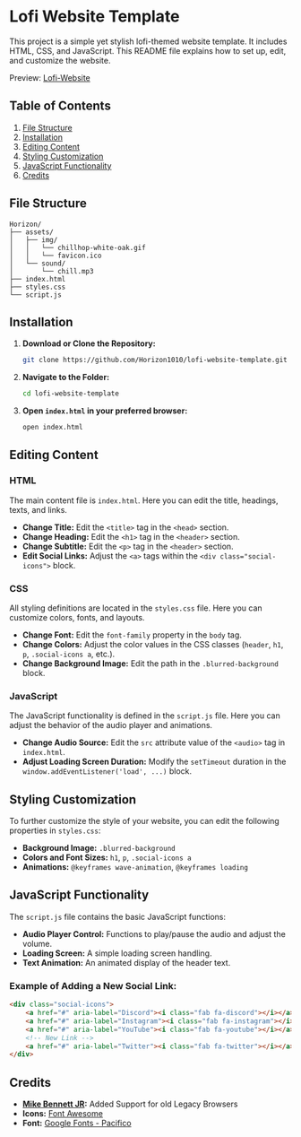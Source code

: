 
# Lofi Website Template

This project is a simple yet stylish lofi-themed website template. It includes HTML, CSS, and JavaScript. This README file explains how to set up, edit, and customize the website.

Preview: [Lofi-Website](https://hori-home.vercel.app/)

## Table of Contents

1. [File Structure](#file-structure)
2. [Installation](#installation)
3. [Editing Content](#editing-content)
4. [Styling Customization](#styling-customization)
5. [JavaScript Functionality](#javascript-functionality)
6. [Credits](#credits)

## File Structure

```
Horizon/
├── assets/
│   ├── img/
│   │   └── chillhop-white-oak.gif
│   │   └── favicon.ico
│   └── sound/
│       └── chill.mp3
├── index.html
├── styles.css
└── script.js
```

## Installation

1. **Download or Clone the Repository:**

   ```sh
   git clone https://github.com/Horizon1010/lofi-website-template.git
   ```

2. **Navigate to the Folder:**

   ```sh
   cd lofi-website-template
   ```

3. **Open `index.html` in your preferred browser:**

   ```sh
   open index.html
   ```

## Editing Content

### HTML

The main content file is `index.html`. Here you can edit the title, headings, texts, and links.

- **Change Title:** Edit the `<title>` tag in the `<head>` section.
- **Change Heading:** Edit the `<h1>` tag in the `<header>` section.
- **Change Subtitle:** Edit the `<p>` tag in the `<header>` section.
- **Edit Social Links:** Adjust the `<a>` tags within the `<div class="social-icons">` block.

### CSS

All styling definitions are located in the `styles.css` file. Here you can customize colors, fonts, and layouts.

- **Change Font:** Edit the `font-family` property in the `body` tag.
- **Change Colors:** Adjust the color values in the CSS classes (`header`, `h1`, `p`, `.social-icons a`, etc.).
- **Change Background Image:** Edit the path in the `.blurred-background` block.

### JavaScript

The JavaScript functionality is defined in the `script.js` file. Here you can adjust the behavior of the audio player and animations.

- **Change Audio Source:** Edit the `src` attribute value of the `<audio>` tag in `index.html`.
- **Adjust Loading Screen Duration:** Modify the `setTimeout` duration in the `window.addEventListener('load', ...)` block.

## Styling Customization

To further customize the style of your website, you can edit the following properties in `styles.css`:

- **Background Image:** `.blurred-background`
- **Colors and Font Sizes:** `h1`, `p`, `.social-icons a`
- **Animations:** `@keyframes wave-animation`, `@keyframes loading`

## JavaScript Functionality

The `script.js` file contains the basic JavaScript functions:

- **Audio Player Control:** Functions to play/pause the audio and adjust the volume.
- **Loading Screen:** A simple loading screen handling.
- **Text Animation:** An animated display of the header text.

### Example of Adding a New Social Link:

```html
<div class="social-icons">
    <a href="#" aria-label="Discord"><i class="fab fa-discord"></i></a>
    <a href="#" aria-label="Instagram"><i class="fab fa-instagram"></i></a>
    <a href="#" aria-label="YouTube"><i class="fab fa-youtube"></i></a>
    <!-- New Link -->
    <a href="#" aria-label="Twitter"><i class="fab fa-twitter"></i></a>
</div>
```

## Credits

- **[Mike Bennett JR](https://github.com/Mike782):** Added Support for old Legacy Browsers
- **Icons:** [Font Awesome](https://fontawesome.com)
- **Font:** [Google Fonts - Pacifico](https://fonts.google.com/specimen/Pacifico)
